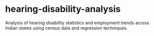 # hearing-disability-analysis
Analysis of hearing disability statistics and employment trends across Indian states using census data and regression techniques.
